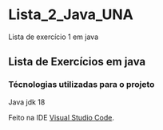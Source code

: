 # Lista_2_Java_UNA

Lista de exercício 1 em java
## Lista de Exercícios em java 

### Técnologias utilizadas para o projeto 
Java jdk 18

Feito na IDE [Visual Studio Code](https://code.visualstudio.com).
